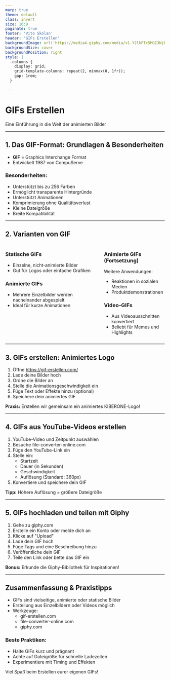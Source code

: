 ```yaml
---
marp: true
theme: default
class: invert
size: 16:9
paginate: true
footer: 'Vito Skolan'
header: 'GIFs Erstellen'
backgroundImage: url('https://media4.giphy.com/media/v1.Y2lkPTc5MGI3NjExeHN2MzFwMXJ4aThubzFtaWEyMWJvbXJzeGQ3MzF2azhuNzB3cnIxNCZlcD12MV9pbnRlcm5hbF9naWZfYnlfaWQmY3Q9Zw/Q9aBxHn9fTqKs/giphy.gif')
backgroundSize: cover
backgroundPosition: right
style: |
  .columns {
    display: grid;
    grid-template-columns: repeat(2, minmax(0, 1fr));
    gap: 1rem;
  }

---
```

# GIFs Erstellen

Eine Einführung in die Welt der animierten Bilder

---
## 1. Das GIF-Format: Grundlagen & Besonderheiten

- **GIF** = Graphics Interchange Format
- Entwickelt 1987 von CompuServe

### Besonderheiten:
- Unterstützt bis zu 256 Farben
- Ermöglicht transparente Hintergründe
- Unterstützt Animationen
- Komprimierung ohne Qualitätsverlust
- Kleine Dateigröße
- Breite Kompatibilität

---
## 2. Varianten von GIF

<div class="columns">
<div>

### Statische GIFs
- Einzelne, nicht-animierte Bilder
- Gut für Logos oder einfache Grafiken

### Animierte GIFs
- Mehrere Einzelbilder werden nacheinander abgespielt
- Ideal für kurze Animationen

</div>
<div>

### Animierte GIFs (Fortsetzung)
Weitere Anwendungen:
- Reaktionen in sozialen Medien
- Produktdemonstrationen

### Video-GIFs
- Aus Videoausschnitten konvertiert
- Beliebt für Memes und Highlights

</div>
</div>

---
## 3. GIFs erstellen: Animiertes Logo

1. Öffne https://gif-erstellen.com/
2. Lade deine Bilder hoch
3. Ordne die Bilder an
4. Stelle die Animationsgeschwindigkeit ein
5. Füge Text oder Effekte hinzu (optional)
6. Speichere dein animiertes GIF

**Praxis:** Erstellen wir gemeinsam ein animiertes KIBERONE-Logo!

---
## 4. GIFs aus YouTube-Videos erstellen

1. YouTube-Video und Zeitpunkt auswählen
2. Besuche file-converter-online.com
3. Füge den YouTube-Link ein
4. Stelle ein:
   - Startzeit
   - Dauer (in Sekunden)
   - Geschwindigkeit
   - Auflösung (Standard: 360px)
5. Konvertiere und speichere dein GIF

**Tipp:** Höhere Auflösung = größere Dateigröße

---
## 5. GIFs hochladen und teilen mit Giphy

1. Gehe zu giphy.com
2. Erstelle ein Konto oder melde dich an
3. Klicke auf "Upload"
4. Lade dein GIF hoch
5. Füge Tags und eine Beschreibung hinzu
6. Veröffentliche dein GIF
7. Teile den Link oder bette das GIF ein

**Bonus:** Erkunde die Giphy-Bibliothek für Inspirationen!

---
## Zusammenfassung & Praxistipps

- GIFs sind vielseitige, animierte oder statische Bilder
- Erstellung aus Einzelbildern oder Videos möglich
- Werkzeuge: 
  - gif-erstellen.com
  - file-converter-online.com
  - giphy.com

### Beste Praktiken:
- Halte GIFs kurz und prägnant
- Achte auf Dateigröße für schnelle Ladezeiten
- Experimentiere mit Timing und Effekten

Viel Spaß beim Erstellen eurer eigenen GIFs!